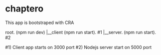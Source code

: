 # chaptero

This app is bootstraped with CRA

root. (npm run dev)
  |__client (npm run start).  #1
  |__server. (npm run start).  #2
  
  
  
  
  
  #1) Client app starts on 3000 port
  #2) Nodejs server start on 5000 port
